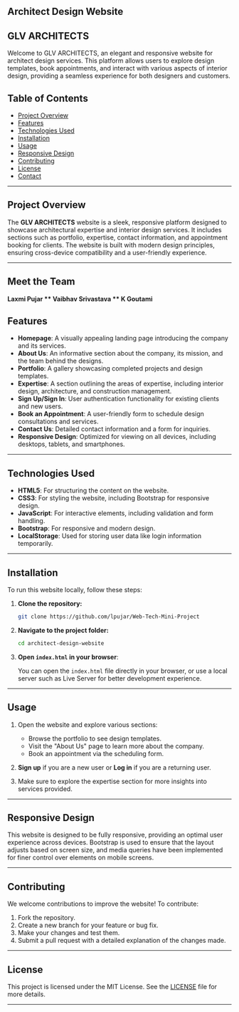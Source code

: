 ## Architect Design Website

## GLV ARCHITECTS

Welcome to GLV ARCHITECTS, an elegant and responsive website for architect design services. This platform allows users to explore design templates, book appointments, and interact with various aspects of interior design, providing a seamless experience for both designers and customers.

## Table of Contents
- [Project Overview](#project-overview)
- [Features](#features)
- [Technologies Used](#technologies-used)
- [Installation](#installation)
- [Usage](#usage)
- [Responsive Design](#responsive-design)
- [Contributing](#contributing)
- [License](#license)
- [Contact](#contact)

---

## Project Overview

The **GLV ARCHITECTS** website is a sleek, responsive platform designed to showcase architectural expertise and interior design services. It includes sections such as portfolio, expertise, contact information, and appointment booking for clients. The website is built with modern design principles, ensuring cross-device compatibility and a user-friendly experience.

---

## Meet the Team
**Laxmi Pujar
  ** Vaibhav Srivastava
 ** K Goutami**


## Features

- **Homepage**: A visually appealing landing page introducing the company and its services.
- **About Us**: An informative section about the company, its mission, and the team behind the designs.
- **Portfolio**: A gallery showcasing completed projects and design templates.
- **Expertise**: A section outlining the areas of expertise, including interior design, architecture, and construction management.
- **Sign Up/Sign In**: User authentication functionality for existing clients and new users.
- **Book an Appointment**: A user-friendly form to schedule design consultations and services.
- **Contact Us**: Detailed contact information and a form for inquiries.
- **Responsive Design**: Optimized for viewing on all devices, including desktops, tablets, and smartphones.

---

## Technologies Used

- **HTML5**: For structuring the content on the website.
- **CSS3**: For styling the website, including Bootstrap for responsive design.
- **JavaScript**: For interactive elements, including validation and form handling.
- **Bootstrap**: For responsive and modern design.
- **LocalStorage**: Used for storing user data like login information temporarily.

---

## Installation

To run this website locally, follow these steps:

1. **Clone the repository:**

   ```bash
   git clone https://github.com/lpujar/Web-Tech-Mini-Project
   ```

2. **Navigate to the project folder:**

   ```bash
   cd architect-design-website
   ```

3. **Open `index.html` in your browser**:

   You can open the `index.html` file directly in your browser, or use a local server such as Live Server for better development experience.

---

## Usage

1. Open the website and explore various sections:
   - Browse the portfolio to see design templates.
   - Visit the "About Us" page to learn more about the company.
   - Book an appointment via the scheduling form.
   
2. **Sign up** if you are a new user or **Log in** if you are a returning user.

3. Make sure to explore the expertise section for more insights into services provided.

---

## Responsive Design

This website is designed to be fully responsive, providing an optimal user experience across devices. Bootstrap is used to ensure that the layout adjusts based on screen size, and media queries have been implemented for finer control over elements on mobile screens.

---

## Contributing

We welcome contributions to improve the website! To contribute:

1. Fork the repository.
2. Create a new branch for your feature or bug fix.
3. Make your changes and test them.
4. Submit a pull request with a detailed explanation of the changes made.

---

## License

This project is licensed under the MIT License. See the [LICENSE](LICENSE) file for more details.

---

